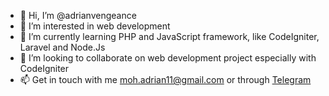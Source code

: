 - 👋 Hi, I’m @adrianvengeance
- 👀 I’m interested in web development
- 🌱 I’m currently learning PHP and JavaScript framework, like CodeIgniter, Laravel and Node.Js
- 💞️ I’m looking to collaborate on web development project especially with CodeIgniter
- 📫 Get in touch with me moh.adrian11@gmail.com or through [Telegram](https://t.me/apaitusername)

<!---
adrianvengeance/adrianvengeance is a ✨ special ✨ repository because its `README.md` (this file) appears on your GitHub profile.
You can click the Preview link to take a look at your changes.
--->
